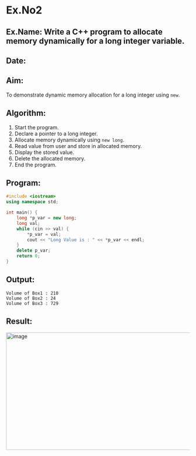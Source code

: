 # Ex.No2
## Ex.Name: Write a C++ program to allocate memory dynamically for a long integer variable.
## Date:

## Aim:
To demonstrate dynamic memory allocation for a long integer using `new`.

## Algorithm:
1. Start the program.  
2. Declare a pointer to a long integer.  
3. Allocate memory dynamically using `new long`.  
4. Read value from user and store in allocated memory.  
5. Display the stored value.  
6. Delete the allocated memory.  
7. End the program.  

## Program:
```cpp
#include <iostream>
using namespace std;

int main() {
    long *p_var = new long;
    long val;
    while (cin >> val) {
        *p_var = val;
        cout << "Long Value is : " << *p_var << endl;
    }
    delete p_var;
    return 0;
}
```
## Output:
```
Volume of Box1 : 210
Volume of Box2 : 24
Volume of Box3 : 729
```


## Result:
<img width="1191" height="321" alt="image" src="https://github.com/user-attachments/assets/a6870834-a333-40aa-bb9a-a04f0e717da7" />

